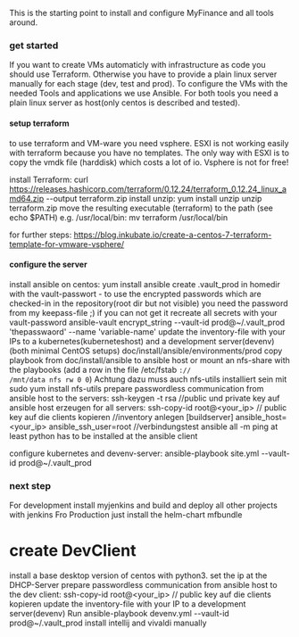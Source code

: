 This is the starting point to install and configure MyFinance and all tools around.

### get started ###

If you want to create VMs automaticly with infrastructure as code you should use Terraform. Otherwise you have to provide a plain linux server manually for each stage (dev, test and prod). 
To configure the VMs with the needed Tools and applications we use Ansible.
For both tools you need a plain linux server as host(only centos is described and tested). 



#### setup terraform ####

to use terraform and VM-ware you need vsphere. ESXI is not working easily with terraform because you have no templates. The only way with ESXI is to copy the vmdk file (harddisk) which costs a lot of io. Vsphere is not for free!

install Terraform:
curl https://releases.hashicorp.com/terraform/0.12.24/terraform_0.12.24_linux_amd64.zip --output terraform.zip
install unzip: 
yum install unzip 
unzip terraform.zip
move the resulting executable (terraform) to the path (see echo $PATH) e.g. /usr/local/bin:
mv terraform /usr/local/bin

for further steps: https://blog.inkubate.io/create-a-centos-7-terraform-template-for-vmware-vsphere/


#### configure the server ####

install ansible on centos:
yum install ansible
create .vault_prod in homedir with the vault-passwort - to use the encrypted passwords which are checked-in in the repository(root dir but not visible) you need the password from my keepass-file ;) if you can not get it recreate all secrets with your vault-password  ansible-vault encrypt_string --vault-id prod@~/.vault_prod 'thepasswaord' --name 'variable-name'
update the inventory-file with your IPs to a kubernetes(kuberneteshost) and a development server(devenv) (both minimal CentOS setups) doc/install/ansible/environments/prod
copy playbook from doc/install/ansible to ansible host or mount an nfs-share with the playbooks (add a row in the file /etc/fstab <code><ip>://<path> /mnt/data nfs rw 0 0</code>) Achtung dazu muss auch nfs-utils installiert sein mit sudo yum install nfs-utils
prepare passwordless communication from ansible host to the servers:
ssh-keygen -t rsa  //public und private key auf ansible host erzeugen
for all servers: ssh-copy-id root@<your_ip> // public key auf die clients kopieren
//inventory anlegen
[buildserver]
<yourhostname> ansible_host=<your_ip> ansible_ssh_user=root
//verbindungstest
ansible all -m ping 
at least python has to be installed at the ansible client 

configure kubernetes and devenv-server: ansible-playbook site.yml --vault-id prod@~/.vault_prod


### next step ###
For development install myjenkins and build and deploy all other projects with jenkins
Fro Production just install the helm-chart mfbundle

# create DevClient #

install a base desktop version of centos with python3. 
set the ip at the DHCP-Server 
prepare passwordless communication from ansible host to the dev client: ssh-copy-id root@<your_ip> // public key auf die clients kopieren
update the inventory-file with your IP to a development server(devenv) 
Run ansible-playbook devenv.yml --vault-id prod@~/.vault_prod
install intellij and vivaldi manually
